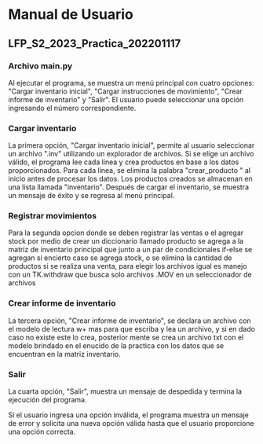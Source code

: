 # Manual de Usuario #
## LFP_S2_2023_Practica_202201117 ##
### Archivo main.py ###
Al ejecutar el programa, se muestra un menú principal con cuatro opciones: "Cargar inventario inicial", "Cargar instrucciones de movimiento", "Crear informe de inventario" y "Salir". El usuario puede seleccionar una opción ingresando el número correspondiente.

### Cargar inventario ####

La primera opción, "Cargar inventario inicial", permite al usuario seleccionar un archivo ".inv" utilizando un explorador de archivos. Si se elige un archivo válido, el programa lee cada línea y crea productos en base a los datos proporcionados. Para cada línea, se elimina la palabra "crear_producto " al inicio antes de procesar los datos. Los productos creados se almacenan en una lista llamada "inventario". Después de cargar el inventario, se muestra un mensaje de éxito y se regresa al menú principal.

### Registrar movimientos ###

Para la segunda opcion donde se deben registrar las ventas o el agregar stock por medio de crear un diccionario llamado producto se agrega a la matriz de inventario principal que junto a un par de condicionales if-else se agregan si encierto caso se agrega stock, o se elimina la cantidad de productos si se realiza una venta, para elegir los archivos igual es manejo con un TK.withdraw que busca solo archivos .MOV en un seleccionador de archivos

### Crear informe de inventario ###

La tercera opción, "Crear informe de inventario", se declara un archivo con el modelo de lectura w+ mas para que escriba y lea un archivo, y si en dado caso no existe este lo crea, posterior mente se crea un archivo txt con el modelo brindado en el enucido de la practica con los datos que se encuentran en la matriz inventario.

### Salir ###
La cuarta opción, "Salir", muestra un mensaje de despedida y termina la ejecución del programa.

Si el usuario ingresa una opción inválida, el programa muestra un mensaje de error y solicita una nueva opción válida hasta que el usuario proporcione una opción correcta.

